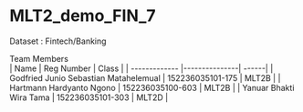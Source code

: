 # MLT2_demo_FIN_7
  
Dataset : Fintech/Banking  
  
Team Members  
| Name        | Reg Number           | Class  |
| ------------- |---------------| ------|
| Godfried Junio Sebastian Matahelemual | 152236035101-175      |    MLT2B |
| Hartmann Hardyanto Ngono | 152236035100-603      |    MLT2B |
| Yanuar Bhakti Wira Tama | 152236035101-303      |    MLT2D |
